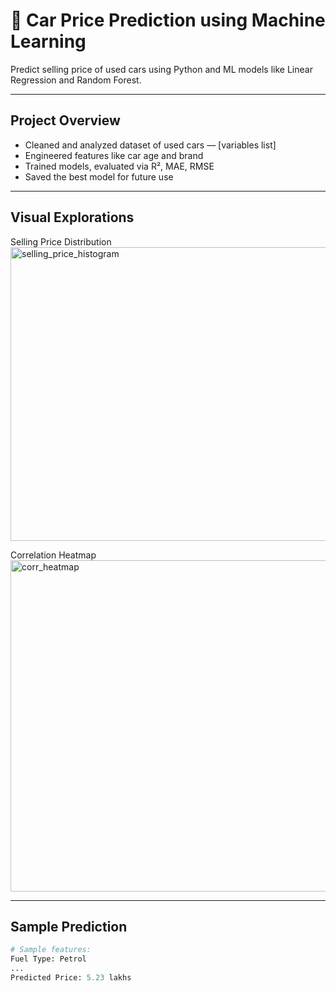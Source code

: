 # 🚗 Car Price Prediction using Machine Learning

Predict selling price of used cars using Python and ML models like Linear Regression and Random Forest.

---

##  Project Overview
- Cleaned and analyzed dataset of used cars — [variables list]
- Engineered features like car age and brand
- Trained models, evaluated via R², MAE, RMSE
- Saved the best model for future use

---

##  Visual Explorations
Selling Price Distribution
<img width="693" height="470" alt="selling_price_histogram" src="https://github.com/user-attachments/assets/09ffafd8-721a-4704-ab49-90fce81f8c4c" />

Correlation Heatmap
<img width="638" height="530" alt="corr_heatmap" src="https://github.com/user-attachments/assets/eb1eaf4c-0d9d-4100-9748-26de9f8504ae" />

---

##  Sample Prediction
```python
# Sample features:
Fuel Type: Petrol  
...
Predicted Price: 5.23 lakhs
